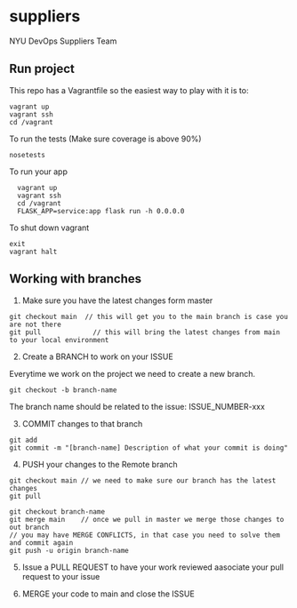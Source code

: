 # suppliers
NYU DevOps Suppliers Team

## Run project

This repo has a Vagrantfile so the easiest way to play with it is to:


```
vagrant up
vagrant ssh
cd /vagrant
```

To run the tests (Make sure coverage is above 90%)

```
nosetests
```

To run your app

```
  vagrant up
  vagrant ssh
  cd /vagrant
  FLASK_APP=service:app flask run -h 0.0.0.0
```
To shut down vagrant

 ```
 exit
 vagrant halt
```

## Working with branches

1. Make sure you have the latest changes form master

```
git checkout main  // this will get you to the main branch is case you are not there
git pull             // this will bring the latest changes from main to your local environment
```

2. Create a BRANCH to work on your ISSUE

Everytime we work on the project we need to create a new branch.

```
git checkout -b branch-name
```
The branch name should be related to the issue: ISSUE_NUMBER-xxx

3. COMMIT changes to that branch

```
git add
git commit -m "[branch-name] Description of what your commit is doing"
```

4. PUSH your changes to the Remote branch

```
git checkout main // we need to make sure our branch has the latest changes
git pull

git checkout branch-name
git merge main    // once we pull in master we merge those changes to out branch
// you may have MERGE CONFLICTS, in that case you need to solve them and commit again
git push -u origin branch-name
```

5. Issue a PULL REQUEST to have your work reviewed
aasociate your pull request to your issue

7. MERGE your code to main and close the ISSUE

